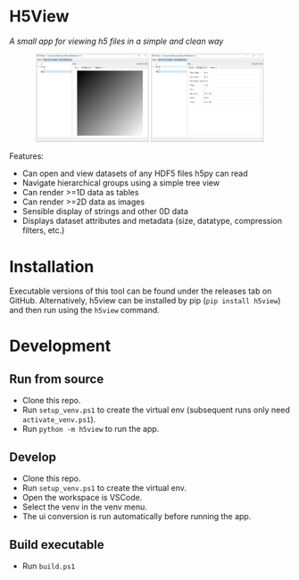 # H5View

_A small app for viewing h5 files in a simple and clean way_

<p align="center"><img src="./docs/screenshots/img.png" width="40%"> <img src="./docs/screenshots/metadata.png" width="40%"></p>

Features:

 - Can open and view datasets of any HDF5 files h5py can read
 - Navigate hierarchical groups using a simple tree view
 - Can render >=1D data as tables
 - Can render >=2D data as images
 - Sensible display of strings and other 0D data
 - Displays dataset attributes and metadata (size, datatype, compression filters, etc.)

# Installation

Executable versions of this tool can be found under the releases tab on GitHub. Alternatively, h5view can be installed by pip (`pip install h5view`) and then run using the `h5view` command.

# Development

## Run from source

 - Clone this repo.
 - Run `setup_venv.ps1` to create the virtual env (subsequent runs only need `activate_venv.ps1`).
 - Run `python -m h5view` to run the app.

## Develop

 - Clone this repo.
 - Run `setup_venv.ps1` to create the virtual env.
 - Open the workspace is VSCode.
 - Select the venv in the venv menu.
 - The ui conversion is run automatically before running the app.

## Build executable

 - Run `build.ps1`
